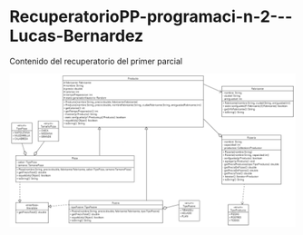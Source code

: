 # RecuperatorioPP-programaci-n-2---Lucas-Bernardez
Contenido del recuperatorio del primer parcial

![Diagrama UML](UML.png)
